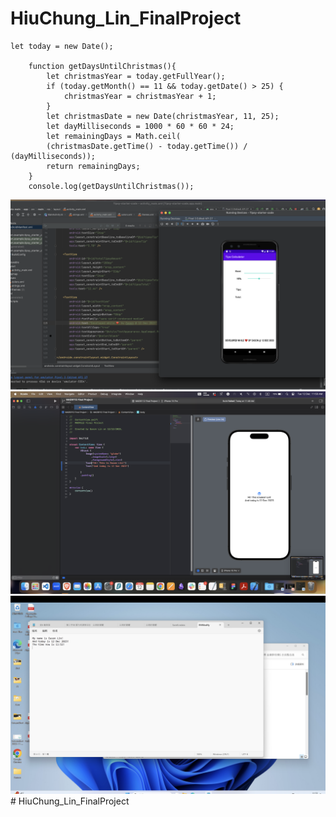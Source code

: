 # HiuChung_Lin_FinalProject
```
let today = new Date();
    
    function getDaysUntilChristmas(){
        let christmasYear = today.getFullYear();
        if (today.getMonth() == 11 && today.getDate() > 25) {
            christmasYear = christmasYear + 1;
        }
        let christmasDate = new Date(christmasYear, 11, 25);
        let dayMilliseconds = 1000 * 60 * 60 * 24;
        let remainingDays = Math.ceil(
        (christmasDate.getTime() - today.getTime()) / (dayMilliseconds));
        return remainingDays;
    }
    console.log(getDaysUntilChristmas());
```
![image](/Screenshot%202023-12-12%20at%2011.44.59%20AM.png)
![image](/Screenshot%202023-12-12%20at%2011.50.21%20AM.png)
![image](/Screenshot%202023-12-12%20at%2011.53.13%20AM.png)# HiuChung_Lin_FinalProject
